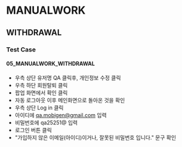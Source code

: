 # MANUALWORK

## WITHDRAWAL

### Test Case

#### 05_MANUALWORK_WITHDRAWAL

- 우측 상단 유저명 QA 클릭후, 개인정보 수정 클릭
- 우측 하단 회원탈퇴 클릭
- 팝업 화면에서 확인 클릭
- 자동 로그아웃 이후 메인화면으로 돌아온 것을 확인
- 우측 상단 Log in 클릭
- 아이디에 qa.mobigen@gmail.com 입력
- 비밀번호에 qa25251@ 입력
- 로그인 버튼 클릭
- "가입하지 않은 이메일(아이디)이거나, 잘못된 비밀번호 입니다." 문구 확인
